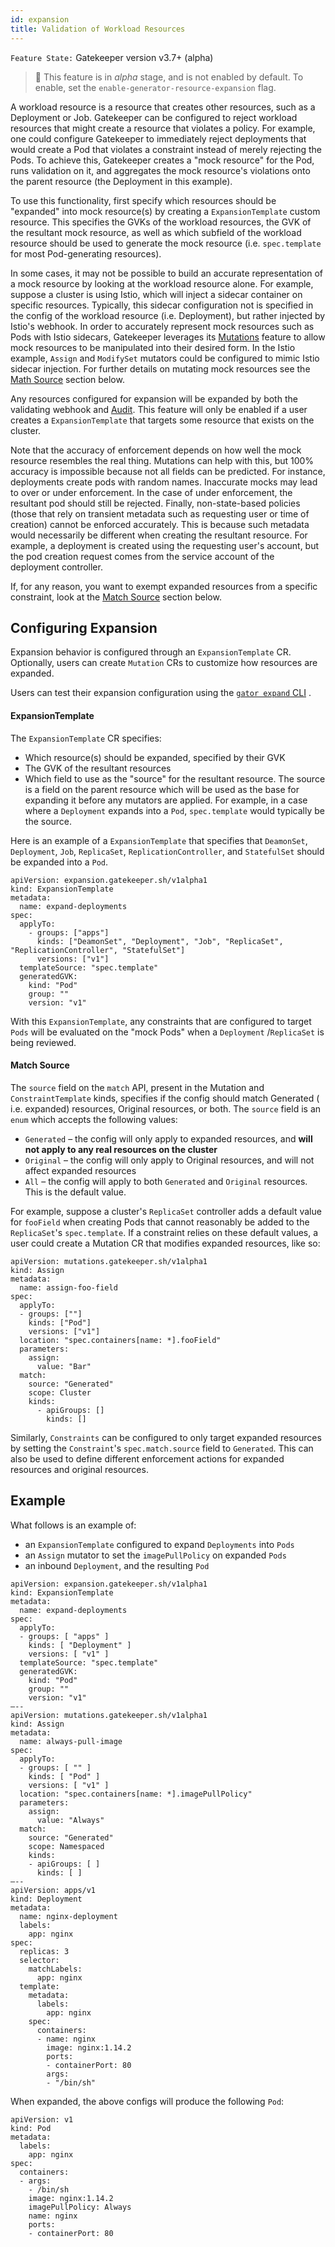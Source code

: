 ```yaml
---
id: expansion
title: Validation of Workload Resources
---
```


`Feature State:` Gatekeeper version v3.7+ (alpha)

> 🚧 This feature is in _alpha_ stage, and is not enabled by default. To
> enable, set the `enable-generator-resource-expansion` flag.

A workload resource is a resource that creates other resources, such as a
Deployment or Job. Gatekeeper can be configured to reject
workload resources that might create a resource that violates a policy. For
example, one could configure Gatekeeper to immediately reject deployments that
would create a Pod that violates a constraint instead of merely rejecting the
Pods. To achieve this, Gatekeeper creates a "mock resource" for the Pod, runs
validation on it, and aggregates the mock resource's violations onto the parent
resource (the Deployment in this example).

To use this functionality, first specify which resources should be "expanded"
into mock resource(s) by creating a `ExpansionTemplate` custom resource. This
specifies the GVKs of the workload resources, the GVK of
the resultant mock resource, as well as which subfield of the workload resource
should be used to generate the mock resource (i.e. `spec.template` for most
Pod-generating resources).

In some cases, it may not be possible to build an accurate representation of a
mock resource by looking at the workload resource alone. For example, suppose a
cluster is using Istio, which will inject a sidecar container on specific
resources. Typically, this sidecar configuration not is specified in the config
of the workload resource (i.e. Deployment), but rather injected by Istio's
webhook. In order to accurately represent mock resources such as Pods with Istio
sidecars, Gatekeeper leverages its
[Mutations](https://open-policy-agent.github.io/gatekeeper/website/docs/mutation)
feature to allow mock resources to be manipulated into their desired form. In
the Istio example, `Assign` and `ModifySet` mutators could be configured to
mimic Istio sidecar injection. For further details on mutating mock resources 
see the [Math Source](#match-source) section below.

Any resources configured for expansion will be expanded by both the validating
webhook and
[Audit](https://open-policy-agent.github.io/gatekeeper/website/docs/audit). This
feature will only be enabled if a user creates a `ExpansionTemplate` that
targets some resource that exists on the cluster.

Note that the accuracy of enforcement depends on how well the mock resource
resembles the real thing. Mutations can help with this, but 100% accuracy is
impossible because not all fields can be predicted. For instance, deployments
create pods with random names. Inaccurate mocks may lead to over or under
enforcement. In the case of under enforcement, the resultant pod should still be
rejected. Finally, non-state-based policies (those that rely on transient
metadata such as requesting user or time of creation) cannot be enforced
accurately. This is because such metadata would necessarily be different when
creating the resultant resource. For example, a deployment is created using the
requesting user's account, but the pod creation request comes from the service
account of the deployment controller.

If, for any reason, you want to exempt expanded resources from a specific
constraint, look at the [Match Source](#match-source) section below.

## Configuring Expansion

Expansion behavior is configured through an `ExpansionTemplate` CR. Optionally,
users can create `Mutation` CRs to customize how resources are expanded.

Users can test their expansion configuration using the
[`gator expand` CLI](https://open-policy-agent.github.io/gatekeeper/website/docs/gator)
.

#### ExpansionTemplate

The `ExpansionTemplate` CR specifies:

- Which resource(s) should be expanded, specified by their GVK
- The GVK of the resultant resources
- Which field to use as the "source" for the resultant resource. The source is a
  field on the parent resource which will be used as the base for expanding it
  before any mutators are applied. For example, in a case where a `Deployment`
  expands into a `Pod`, `spec.template` would typically be the source.

Here is an example of a `ExpansionTemplate` that specifies that `DeamonSet`,
`Deployment`, `Job`, `ReplicaSet`, `ReplicationController`, and `StatefulSet`
should be expanded into a `Pod`.

```
apiVersion: expansion.gatekeeper.sh/v1alpha1
kind: ExpansionTemplate
metadata:
  name: expand-deployments
spec:
  applyTo:
    - groups: ["apps"]
      kinds: ["DeamonSet", "Deployment", "Job", "ReplicaSet", "ReplicationController", "StatefulSet"]
      versions: ["v1"]
  templateSource: "spec.template"
  generatedGVK:
    kind: "Pod"
    group: ""
    version: "v1"
```

With this `ExpansionTemplate`, any constraints that are configured to
target `Pods` will be evaluated on the "mock Pods" when a `Deployment`
/`ReplicaSet` is being reviewed.

#### Match Source

The `source` field on the `match` API, present in the Mutation
and `ConstraintTemplate` kinds, specifies if the config should match Generated (
i.e. expanded) resources, Original resources, or both. The `source` field is
an `enum` which accepts the following values:

- `Generated` – the config will only apply to expanded resources, and **will not
  apply to any real resources on the cluster**
- `Original` – the config will only apply to Original resources, and will not
  affect expanded resources
- `All` – the config will apply to both `Generated` and `Original` resources.
  This is the default value.

For example, suppose a cluster's `ReplicaSet` controller adds a default value
for `fooField` when creating Pods that cannot reasonably be added to
the `ReplicaSet`'s `spec.template`. If a constraint relies on these default
values, a user could create a Mutation CR that modifies expanded resources, like
so:

```
apiVersion: mutations.gatekeeper.sh/v1alpha1
kind: Assign
metadata:
  name: assign-foo-field
spec:
  applyTo:
  - groups: [""]
    kinds: ["Pod"]
    versions: ["v1"]
  location: "spec.containers[name: *].fooField"
  parameters:
    assign:
      value: "Bar"
  match:
    source: "Generated"
    scope: Cluster
    kinds:
      - apiGroups: []
        kinds: []
```

Similarly, `Constraints` can be configured to only target expanded resources by
setting the `Constraint`'s `spec.match.source` field to `Generated`. This can
also be used to define different enforcement actions for expanded resources and
original resources.

## Example

What follows is an example of:

- an  `ExpansionTemplate` configured to expand `Deployments` into `Pods`
- an `Assign` mutator to set the `imagePullPolicy` on expanded `Pods`
- an inbound `Deployment`, and the resulting `Pod`

```
apiVersion: expansion.gatekeeper.sh/v1alpha1
kind: ExpansionTemplate
metadata:
  name: expand-deployments
spec:
  applyTo:
  - groups: [ "apps" ]
    kinds: [ "Deployment" ]
    versions: [ "v1" ]
  templateSource: "spec.template"
  generatedGVK:
    kind: "Pod"
    group: ""
    version: "v1"
—--
apiVersion: mutations.gatekeeper.sh/v1alpha1
kind: Assign
metadata:
  name: always-pull-image
spec:
  applyTo:
  - groups: [ "" ]
    kinds: [ "Pod" ]
    versions: [ "v1" ]
  location: "spec.containers[name: *].imagePullPolicy"
  parameters:
    assign:
      value: "Always"
  match:
    source: "Generated"
    scope: Namespaced
    kinds:
    - apiGroups: [ ]
      kinds: [ ]
—--
apiVersion: apps/v1
kind: Deployment
metadata:
  name: nginx-deployment
  labels:
    app: nginx
spec:
  replicas: 3
  selector:
    matchLabels:
      app: nginx
  template:
    metadata:
      labels:
        app: nginx
    spec:
      containers:
      - name: nginx
        image: nginx:1.14.2
        ports:
        - containerPort: 80
        args:
        - "/bin/sh"
```

When expanded, the above configs will produce the following `Pod`:

```
apiVersion: v1
kind: Pod
metadata:
  labels:
    app: nginx
spec:
  containers:
  - args:
    - /bin/sh
    image: nginx:1.14.2
    imagePullPolicy: Always
    name: nginx
    ports:
    - containerPort: 80
```


